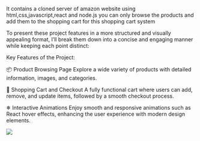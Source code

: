 It contains a cloned server of amazon website using html,css,javascript,react and node.js
you can only browse the products and add them to the shopping cart for this shopping cart system


To present these project features in a more structured and visually appealing format, I’ll break them down into a concise and engaging manner while keeping each point distinct:

Key Features of the Project:

📦 Product Browsing Page
Explore a wide variety of products with detailed information, images, and categories.

🛒 Shopping Cart and Checkout
A fully functional cart where users can add, remove, and update items, followed by a smooth checkout process.

❄ Interactive Animations
Enjoy smooth and responsive animations such as React hover effects, enhancing the user experience with modern design elements.


<img src="https://github.com/Rohan/Cloned-Amazon-website/Screenshot 2024-09-15 193057.png">
